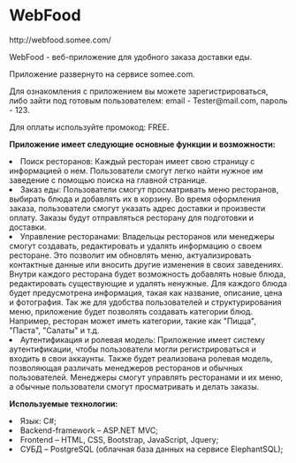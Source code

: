 # WebFood

<p>http://webfood.somee.com/</p>

<p>WebFood - веб-приложение для удобного заказа доставки еды.</p>

<p>Приложение развернуто на сервисе somee.com.</p>
<p>Для ознакомления с приложением вы можете зарегистрироваться, либо зайти под готовым пользователем: email - Tester@mail.com, пароль - 123.</p>
<p>Для оплаты используйте промокод: FREE.</p>

 <p>
 <b>Приложение имеет следующие основные функции и возможности:</b>
<li>Поиск ресторанов: Каждый ресторан имеет свою страницу с информацией о нем. Пользователи смогут легко найти нужное им заведение с помощью поиска на главной странице.</li>
<li>Заказ еды: Пользователи смогут просматривать меню ресторанов, выбирать блюда и добавлять их в корзину. Во время оформления заказа, пользователи смогут указать адрес доставки и произвести оплату. Заказы будут отправляться ресторану для подготовки и доставки. </li>
<li>Управление ресторанами: Владельцы ресторанов или менеджеры смогут создавать, редактировать и удалять информацию о своем ресторане. Это позволит им обновлять меню, актуализировать контактные данные или вносить другие изменения в своих заведениях. Внутри каждого ресторана будет возможность добавлять новые блюда, редактировать существующие и удалять ненужные. Для каждого блюда будет предусмотрена информация, такая как название, описание, цена и фотография. Так же для удобства пользователей и структурирования меню, приложение будет позволять создавать категории блюд. Например, ресторан может иметь категории, такие как "Пицца", "Паста", "Салаты" и т.д.</li>
<li>Аутентификация и ролевая модель: Приложение имеет систему аутентификации, чтобы пользователи могли регистрироваться и входить в свои аккаунты. Также будет реализована ролевая модель, позволяющая различать менеджеров ресторанов и обычных пользователей. Менеджеры смогут управлять ресторанами и их меню, а обычные пользователи смогут просматривать и делать заказы.</li>
</p>

 <p>
<b>Используемые технологии:</b>
<li>Язык: C#;</li>
<li>Backend-framework – ASP.NET MVC;</li>
<li>Frontend – HTML, CSS, Bootstrap, JavaScript, Jquery;</li>
<li>СУБД – PostgreSQL (облачная база данных на сервисе ElephantSQL);</li>
</p>





